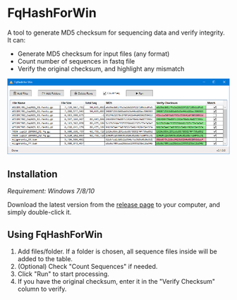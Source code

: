 # FqHashForWin
A tool to generate MD5 checksum for sequencing data and verify integrity. It can:
+ Generate MD5 checksum for input files (any format)
+ Count number of sequences in fastq file
+ Verify the original checksum, and highlight any mismatch

![FqHashForWin Screenshot](https://github.com/hliang/FqHashForWin/raw/master/FqHashForWin-screenshot.PNG)

## Installation
<em>Requirement: Windows 7/8/10</em>

Download the latest version from the [release page](https://github.com/hliang/FqHashForWin/releases) to your computer, and simply double-click it.

## Using FqHashForWin
1. Add files/folder. If a folder is chosen, all sequence files inside will be added to the table.
2. (Optional) Check "Count Sequences" if needed.
3. Click "Run" to start processing.
4. If you have the original checksum, enter it in the "Verify Checksum" column to verify.
